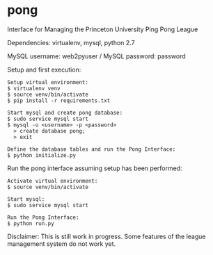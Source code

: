 # pong
Interface for Managing the Princeton University Ping Pong League

Dependencies: virtualenv, mysql, python 2.7

MySQL username: web2pyuser
/ MySQL password: password

Setup and first execution:

    Setup virtual environment:
    $ virtualenv venv
    $ source venv/bin/activate
    $ pip install -r requirements.txt
    
    Start mysql and create pong database:
    $ sudo service mysql start
    $ mysql -u <username> -p <password>
      > create database pong;
      > exit
      
    Define the database tables and run the Pong Interface:
    $ python initialize.py
    
Run the pong interface assuming setup has been performed:

    Activate virtual environment:
    $ source venv/bin/activate
    
    Start mysql:
    $ sudo service mysql start
      
    Run the Pong Interface:
    $ python run.py

Disclaimer: This is still work in progress. Some features of the league management system do not work yet.

    
    
    
